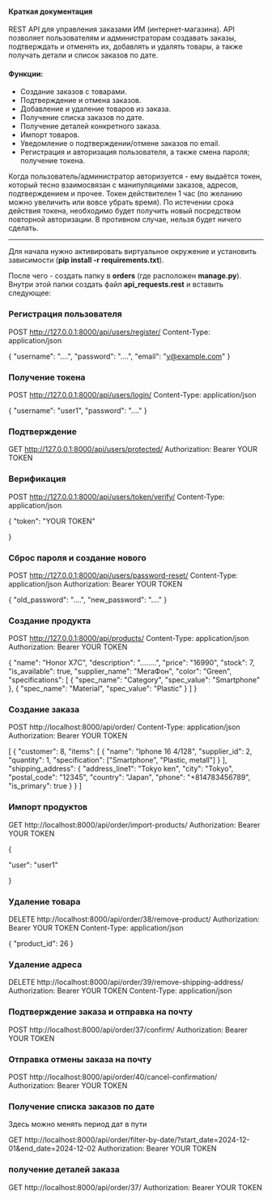 #### Краткая документация

REST API для управления заказами ИМ (интернет-магазина). API позволяет пользователям и администраторам создавать заказы, подтверждать и отменять их, добавлять и удалять товары, а также получать детали и список заказов по дате.

#### Функции:

* Создание заказов с товарами.
* Подтверждение и отмена заказов.
* Добавление и удаление товаров из заказа.
* Получение списка заказов по дате.
* Получение деталей конкретного заказа.
* Импорт товаров.
* Уведомление о подтверждении/отмене заказов по email.
* Регистрация и авторизация пользователя, а также смена пароля; получение токена.

Когда пользователь/администратор авторизуется - ему выдаётся токен, который тесно взаимосвязан с манипуляциями заказов, адресов, подтверждением и прочее. Токен действителен 1 час (по желанию можно увеличить или вовсе убрать время). По истечении срока действия токена, необходимо будет получить новый посредством повторной авторизации. В противном случае, нельзя будет ничего сделать.

---------------------------


Для начала нужно активировать виртуальное окружение и установить зависимости (**pip install -r requirements.txt**).
 
После чего - создать папку в **orders** (где расположен **manage.py**). Внутри этой папки создать файл **api_requests.rest** и вставить следующее:


### Регистрация пользователя
POST http://127.0.0.1:8000/api/users/register/
Content-Type: application/json

{
    "username": "....",
    "password": "....",
    "email": "y@example.com"
}


### Получение токена
POST http://127.0.0.1:8000/api/users/login/
Content-Type: application/json

{
  "username": "user1",
  "password": "...."
}


### Подтверждение
GET http://127.0.0.1:8000/api/users/protected/
Authorization: Bearer YOUR TOKEN


### Верификация
POST http://127.0.0.1:8000/api/users/token/verify/
Content-Type: application/json

{
    "token": "YOUR TOKEN"

}


### Сброс пароля и создание нового

POST http://127.0.0.1:8000/api/users/password-reset/
Content-Type: application/json
Authorization: Bearer YOUR TOKEN

{
    "old_password": "....",
    "new_password": "...."
}


### Создание продукта

POST http://127.0.0.1:8000/api/products/
Content-Type: application/json
Authorization: Bearer YOUR TOKEN

{
    "name": "Honor X7C",
    "description": "........",
    "price": "16990",
    "stock": 7,
    "is_available": true,
    "supplier_name": "МегаФон",
    "color": "Green",
    "specifications": [
        {
            "spec_name": "Category",
            "spec_value": "Smartphone"
        },
        {
            "spec_name": "Material",
            "spec_value": "Plastic"
        }
    ]
}


### Создание заказа
POST http://localhost:8000/api/order/ 
Content-Type: application/json
Authorization: Bearer YOUR TOKEN

[
  {
    "customer": 8,
    "items": [
      {
        "name": "Iphone 16 4/128",
        "supplier_id": 2,
        "quantity": 1,
        "specification": ["Smartphone", "Plastic, metall"]
      }
    ],
    "shipping_address": {
      "address_line1": "Tokyo ken",
      "city": "Tokyo",
      "postal_code": "12345",
      "country": "Japan",
      "phone": "+814783456789",
      "is_primary": true
    }
  }
]

### Импорт продуктов
GET http://localhost:8000/api/order/import-products/
Authorization: Bearer YOUR TOKEN

{

  "user": "user1"

}

### Удаление товара

DELETE http://localhost:8000/api/order/38/remove-product/
Authorization: Bearer YOUR TOKEN
Content-Type: application/json

{
  "product_id": 26
}

### Удаление адреса

DELETE http://localhost:8000/api/order/39/remove-shipping-address/
Authorization: Bearer YOUR TOKEN
Content-Type: application/json


### Подтверждение заказа и отправка на почту

POST http://localhost:8000/api/order/37/confirm/
Authorization: Bearer YOUR TOKEN



### Отправка отмены заказа на почту
POST http://localhost:8000/api/order/40/cancel-confirmation/
Authorization: Bearer YOUR TOKEN


### Получение списка заказов по дате

Здесь можно менять период дат в пути

GET http://localhost:8000/api/order/filter-by-date/?start_date=2024-12-01&end_date=2024-12-02
Authorization: Bearer YOUR TOKEN


### получение деталей заказа
GET http://localhost:8000/api/order/37/
Authorization: Bearer YOUR TOKEN